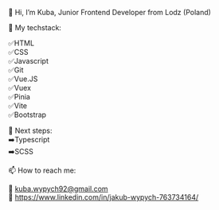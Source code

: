 👋 Hi, I’m Kuba, Junior Frontend Developer from Lodz (Poland)

🌱 My techstack:

✅HTML  
✅CSS   
✅Javascript  
✅Git  
✅Vue.JS   
✅Vuex   
✅Pinia    
✅Vite   
✅Bootstrap    
    
🌱 Next steps:  
➡️Typescript  
➡️SCSS  

  
    
    
📫 How to reach me:

🔹 kuba.wypych92@gmail.com  
🔹 https://www.linkedin.com/in/jakub-wypych-763734164/


<!---
JJ-Wph/JJ-Wph is a ✨ special ✨ repository because its `README.md` (this file) appears on your GitHub profile.
You can click the Preview link to take a look at your changes.
--->
